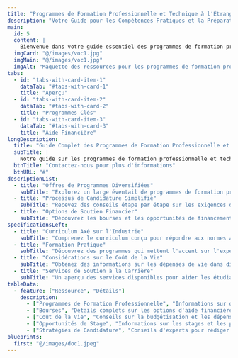 ```yaml
---
title: "Programmes de Formation Professionnelle et Technique à l'Étranger"
description: "Votre Guide pour les Compétences Pratiques et la Préparation à la Carrière"
main:
  id: 5
  content: |
    Bienvenue dans votre guide essentiel des programmes de formation professionnelle et technique à l'étranger. Cette ressource est conçue pour les étudiants recherchant une éducation pratique et concrète dans divers métiers et domaines techniques, fournissant des informations cruciales sur les offres de programmes, les processus de candidature et des conseils essentiels pour réussir dans leur carrière.
  imgCard: "@/images/voc1.jpg" 
  imgMain: "@/images/voc1.jpg" 
  imgAlt: "Maquette des ressources pour les programmes de formation professionnelle"
tabs:
  - id: "tabs-with-card-item-1"
    dataTab: "#tabs-with-card-1"
    title: "Aperçu"
  - id: "tabs-with-card-item-2"
    dataTab: "#tabs-with-card-2"
    title: "Programmes Clés"
  - id: "tabs-with-card-item-3"
    dataTab: "#tabs-with-card-3"
    title: "Aide Financière"
longDescription:
  title: "Guide Complet des Programmes de Formation Professionnelle et Technique"
  subTitle: |
    Notre guide sur les programmes de formation professionnelle et technique à l'étranger fournit des informations précieuses pour les étudiants souhaitant développer des compétences pratiques pour le marché du travail. Avec des informations détaillées sur divers programmes, établissements et options de financement, vous serez bien préparé à faire avancer votre carrière.
  btnTitle: "Contactez-nous pour plus d'informations"
  btnURL: "#"
descriptionList:
  - title: "Offres de Programmes Diversifiées"
    subTitle: "Explorez un large éventail de programmes de formation professionnelle et technique dans des domaines tels que la santé, l'ingénierie, la technologie de l'information et les métiers qualifiés."
  - title: "Processus de Candidature Simplifié"
    subTitle: "Recevez des conseils étape par étape sur les exigences de candidature, y compris les documents nécessaires et les délais."
  - title: "Options de Soutien Financier"
    subTitle: "Découvrez les bourses et les opportunités de financement disponibles pour les étudiants en formation professionnelle internationale."
specificationsLeft:
  - title: "Curriculum Axé sur l'Industrie"
    subTitle: "Comprenez le curriculum conçu pour répondre aux normes actuelles de l'industrie et aux besoins du marché du travail."
  - title: "Formation Pratique"
    subTitle: "Découvrez des programmes qui mettent l'accent sur l'expérience pratique, vous préparant à un emploi immédiat."
  - title: "Considérations sur le Coût de la Vie"
    subTitle: "Obtenez des informations sur les dépenses de vie dans différents pays pour vous aider à planifier efficacement vos finances."
  - title: "Services de Soutien à la Carrière"
    subTitle: "Un aperçu des services disponibles pour aider les étudiants à trouver des stages et des placements professionnels."
tableData:
  - feature: ["Ressource", "Détails"]
    description:
      - ["Programmes de Formation Professionnelle", "Informations sur divers programmes de formation professionnelle et technique offerts par des établissements dans le monde entier."]
      - ["Bourses", "Détails complets sur les options d'aide financière pour les études professionnelles."]
      - ["Coût de la Vie", "Conseils sur la budgétisation et les dépenses de vie pendant vos études à l'étranger."]
      - ["Opportunités de Stage", "Informations sur les stages et les placements de travail disponibles."]
      - ["Stratégies de Candidature", "Conseils d'experts pour rédiger des candidatures réussies aux programmes de formation professionnelle."]
blueprints:
  first: "@/images/doc1.jpeg"
---
```


